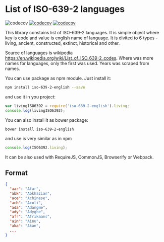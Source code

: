 List of ISO-639-2 languages
============
![codecov](https://img.shields.io/bower/v/iso-639-2-english.svg) [![codecov](https://img.shields.io/npm/v/iso-639-2-english.svg)](https://www.npmjs.com/package/iso-639-2-english) [![codecov](https://travis-ci.org/fabulator/iso-639-2-english.svg?branch=master)](https://travis-ci.org/fabulator/iso-639-2-english)

This library constains list of ISO-639-2 languages. It is simple object where key is code and value is english name of language. It is divited to 6 types - living, ancient, constructed, extinct, historical and other.

Source of languages is wikipedia https://en.wikipedia.org/wiki/List_of_ISO_639-2_codes. Where was more names for languages, only the first was used. Years was scraped from names.

You can use package as npm module. Just install it:

```sh
npm install iso-639-2-english --save
```

and use it in you project:

```js
var livingISO6392 = require('iso-639-2-english').living;
console.log(livingISO6392);
```

You can also install it as bower package:
```sh
bower install iso-639-2-english
```

and use is very similar as in npm
```js
console.log(ISO6392.living);
```

It can be also used with RequireJS, CommonJS, Browserify or Webpack.

## Format
```json
{
  "aar": "Afar",
  "abk": "Abkhazian",
  "ace": "Achinese",
  "ach": "Acoli",
  "ada": "Adangme",
  "ady": "Adyghe",
  "afr": "Afrikaans",
  "ain": "Ainu",
  "aka": "Akan",
  ...
}
```
